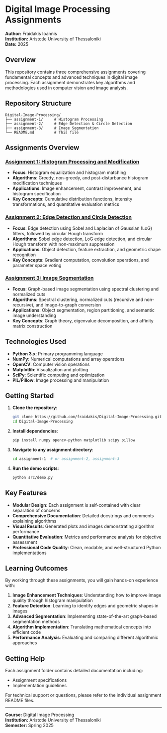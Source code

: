 # Digital Image Processing Assignments 
**Author:** Fraidakis Ioannis  
**Institution:** Aristotle University of Thessaloniki  
**Date:** 2025  

## Overview
This repository contains three comprehensive assignments covering fundamental concepts and advanced techniques in digital image processing. Each assignment demonstrates key algorithms and methodologies used in computer vision and image analysis.

## Repository Structure

```
Digital-Image-Processing/
├── assignment-1/     # Histogram Processing
├── assignment-2/     # Edge Detection & Circle Detection
├── assignment-3/     # Image Segmentation
└── README.md         # This file
```

## Assignments Overview

### [Assignment 1: Histogram Processing and Modification](./assignment-1/)
- **Focus**: Histogram equalization and histogram matching
- **Algorithms**: Greedy, non-greedy, and post-disturbance histogram modification techniques
- **Applications**: Image enhancement, contrast improvement, and histogram specification
- **Key Concepts**: Cumulative distribution functions, intensity transformations, and quantitative evaluation metrics

### [Assignment 2: Edge Detection and Circle Detection](./assignment-2/)
- **Focus**: Edge detection using Sobel and Laplacian of Gaussian (LoG) filters, followed by circular Hough transform
- **Algorithms**: Sobel edge detection, LoG edge detection, and circular Hough transform with non-maximum suppression
- **Applications**: Object detection, feature extraction, and geometric shape recognition
- **Key Concepts**: Gradient computation, convolution operations, and parameter space voting

### [Assignment 3: Image Segmentation](./assignment-3/)
- **Focus**: Graph-based image segmentation using spectral clustering and normalized cuts
- **Algorithms**: Spectral clustering, normalized cuts (recursive and non-recursive), and image-to-graph conversion
- **Applications**: Object segmentation, region partitioning, and semantic image understanding
- **Key Concepts**: Graph theory, eigenvalue decomposition, and affinity matrix construction

## Technologies Used

- **Python 3.x**: Primary programming language
- **NumPy**: Numerical computations and array operations
- **OpenCV**: Computer vision operations
- **Matplotlib**: Visualization and plotting
- **SciPy**: Scientific computing and optimization
- **PIL/Pillow**: Image processing and manipulation

## Getting Started

1. **Clone the repository**:
   ```bash
   git clone https://github.com/fraidakis/Digital-Image-Processing.git
   cd Digital-Image-Processing
   ```

2. **Install dependencies**:
   ```bash
   pip install numpy opencv-python matplotlib scipy pillow
   ```

3. **Navigate to any assignment directory**:
   ```bash
   cd assignment-1  # or assignment-2, assignment-3
   ```

4. **Run the demo scripts**:
   ```bash
   python src/demo.py
   ```

## Key Features

- **Modular Design**: Each assignment is self-contained with clear separation of concerns
- **Comprehensive Documentation**: Detailed docstrings and comments explaining algorithms
- **Visual Results**: Generated plots and images demonstrating algorithm performance
- **Quantitative Evaluation**: Metrics and performance analysis for objective assessment
- **Professional Code Quality**: Clean, readable, and well-structured Python implementations

## Learning Outcomes

By working through these assignments, you will gain hands-on experience with:

1. **Image Enhancement Techniques**: Understanding how to improve image quality through histogram manipulation
2. **Feature Detection**: Learning to identify edges and geometric shapes in images
3. **Advanced Segmentation**: Implementing state-of-the-art graph-based segmentation methods
4. **Algorithm Implementation**: Translating mathematical concepts into efficient code
5. **Performance Analysis**: Evaluating and comparing different algorithmic approaches

## Getting Help

Each assignment folder contains detailed documentation including:
- Assignment specifications
- Implementation guidelines

For technical support or questions, please refer to the individual assignment README files.

---

**Course:** Digital Image Processing  
**Institution:** Aristotle University of Thessaloniki  
**Semester:** Spring 2025